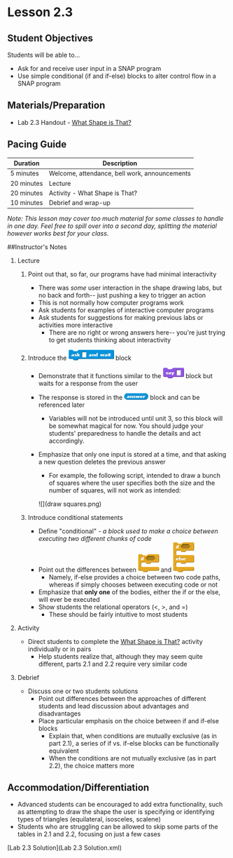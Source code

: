 <!--- REVISED -->

<!-- This lesson may be a bit long, but I don't think it splits nicely.  Covering just ask & wait doesn't feel like a full day, but I also don't want to split up conditionals.  I think we just leave this as is, but add a note (see below) that this one might spill over. -->

# Lesson 2.3
## Student Objectives
Students will be able to...
* Ask for and receive user input in a SNAP program
* Use simple conditional (if and if-else) blocks to alter control flow in a SNAP program

## Materials/Preparation
* Lab 2.3 Handout - [What Shape is That?](lab_23.md)

## Pacing Guide
| Duration | Description |
|--|--|
| 5 minutes | Welcome, attendance, bell work, announcements |
| 20 minutes | Lecture |
| 20 minutes | Activity - What Shape is That? |
| 10 minutes | Debrief and wrap-up |
_Note: This lesson may cover too much material for some classes to handle in one day.  Feel free to spill over into a second day, splitting the material however works best for your class._

##Instructor's Notes
1. Lecture
    1. Point out that, so far, our programs have had minimal interactivity
        * There was _some_ user interaction in the shape drawing labs, but no back and forth-- just pushing a key to trigger an action
        * This is not normally how computer programs work
        * Ask students for examples of interactive computer programs
        * Ask students for suggestions for making previous labs or activities more interactive
            * There are no right or wrong answers here-- you're just trying to get students thinking about interactivity
    2. Introduce the ![](ask.png) block
        * Demonstrate that it functions similar to the ![](say.png) block but waits for a response from the user
        * The response is stored in the ![](answer.png) block and can be referenced later
            * Variables will not be introduced until unit 3, so this block will be somewhat magical for now.  You should judge your students' preparedness to handle the details and act accordingly.
        * Emphasize that only one input is stored at a time, and that asking a new question deletes the previous answer
            * For example, the following script, intended to draw a bunch of squares where the user specifies both the size and the number of squares, will not work as intended:
            
            ![](draw squares.png)

    3. Introduce conditional statements
        * Define "conditional" - _a block used to make a choice between executing two different chunks of code_
        * Point out the differences between ![](if.png) and ![](if-else.png)
            * Namely, if-else provides a choice between two code paths, whereas if simply chooses between executing code or not
        * Emphasize that **only one** of the bodies, either the if or the else, will ever be executed
        * Show students the relational operators (<, >, and =)
            * These should be fairly intuitive to most students

2. Activity
    * Direct students to complete the [What Shape is That?](lab_23.md) activity individually or in pairs
        * Help students realize that, although they may seem quite different, parts 2.1 and 2.2 require very similar code

3. Debrief
    * Discuss one or two students solutions
        * Point out differences between the approaches of different students and lead discussion about advantages and disadvantages
        * Place particular emphasis on the choice between if and if-else blocks
            * Explain that, when conditions are mutually exclusive (as in part 2.1), a series of if vs. if-else blocks can be functionally equivalent
            * When the conditions are not mutually exclusive (as in part 2.2), the choice matters more


## Accommodation/Differentiation
* Advanced students can be encouraged to add extra functionality, such as attempting to draw the shape the user is specifying or identifying types of triangles (equilateral, isosceles, scalene)
* Students who are struggling can be allowed to skip some parts of the tables in 2.1 and 2.2, focusing on just a few cases
 
[Lab 2.3 Solution](Lab 2.3 Solution.xml)